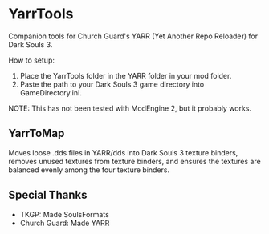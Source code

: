 # YarrTools
Companion tools for Church Guard's YARR (Yet Another Repo Reloader) for Dark Souls 3.

How to setup:

1. Place the YarrTools folder in the YARR folder in your mod folder.
2. Paste the path to your Dark Souls 3 game directory into GameDirectory.ini.

NOTE: This has not been tested with ModEngine 2, but it probably works.

## YarrToMap
Moves loose .dds files in YARR/dds into Dark Souls 3 texture binders, removes unused textures from texture binders, and ensures the textures are balanced evenly among the four texture binders.

## Special Thanks
- TKGP: Made SoulsFormats
- Church Guard: Made YARR
